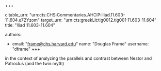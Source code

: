 +++


citable_urn: "urn:cts:CHS:Commentaries.AHCIP:Iliad.11.603-11.604.e72Yzom"
target_urn: "urn:cts:greekLit:tlg0012.tlg001:11.603-11.604"
title: "Iliad 11.603-11.604"

authors:
- email: "frame@chs.harvard.edu"
  name: "Douglas Frame"
  username: "dframe"
+++

<p>in the context of analyzing the parallels and contrast between Nestor and Patroclus (and the twin myth)</p>